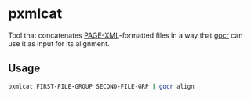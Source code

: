 # pxmlcat

Tool that concatenates
[PAGE-XML](https://github.com/PRImA-Research-Lab/PAGE-XML)-formatted
files in a way that [gocr](https://github.com/finkf/gocr) can use it
as input for its alignment.

## Usage

```bash
pxmlcat FIRST-FILE-GROUP SECOND-FILE-GRP | gocr align
```
